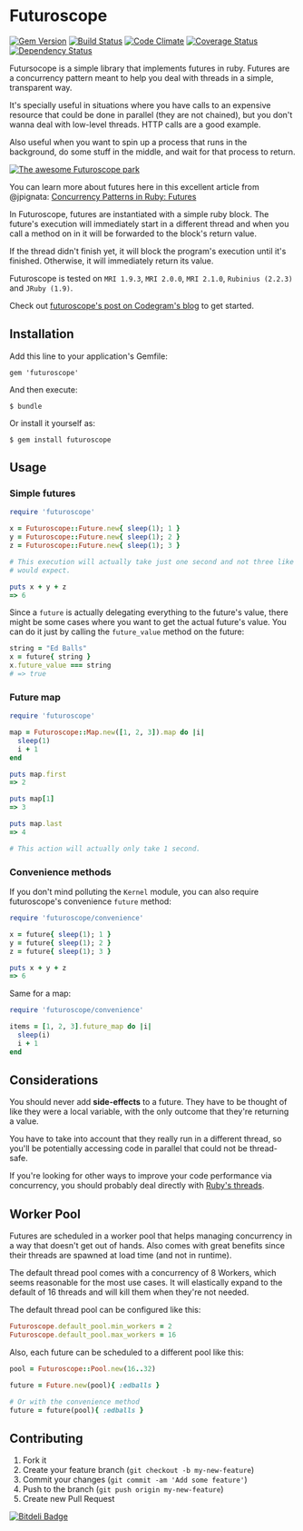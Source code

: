 # Futuroscope
[![Gem Version](https://badge.fury.io/rb/futuroscope.png)](http://badge.fury.io/rb/futuroscope)
[![Build Status](https://travis-ci.org/codegram/futuroscope.png?branch=master)](https://travis-ci.org/codegram/futuroscope)
[![Code Climate](https://codeclimate.com/github/codegram/futuroscope.png)](https://codeclimate.com/github/codegram/futuroscope)
[![Coverage Status](https://coveralls.io/repos/codegram/futuroscope/badge.png?branch=master)](https://coveralls.io/r/codegram/futuroscope)
[![Dependency Status](https://gemnasium.com/codegram/futuroscope.png)](https://gemnasium.com/codegram/futuroscope)

Futursocope is a simple library that implements futures in ruby. Futures are a
concurrency pattern meant to help you deal with threads in a simple, transparent way.

It's specially useful in situations where you have calls to an expensive resource that
could be done in parallel (they are not chained), but you don't wanna deal with low-level
threads. HTTP calls are a good example.

Also useful when you want to spin up a process that runs in the background, do some stuff 
in the middle, and wait for that process to return.

[![The awesome Futuroscope park](http://europe.eurostar.com/wp-content/uploads/2011/06/Futuroscope10-59-of-107.jpg)](http://futuroscope.com)

You can learn more about futures here in this excellent article from @jpignata:
[Concurrency Patterns in Ruby:
Futures](http://tx.pignata.com/2012/11/concurrency-patterns-in-ruby-futures.html)

In Futuroscope, futures are instantiated with a simple ruby block. The future's
execution will immediately start in a different thread and when you call a
method on in it will be forwarded to the block's return value.

If the thread didn't finish yet, it will block the program's execution until
it's finished. Otherwise, it will immediately return its value.

Futuroscope is tested on `MRI 1.9.3`, `MRI 2.0.0`, `MRI 2.1.0`, `Rubinius (2.2.3)` and `JRuby (1.9)`.

Check out [futuroscope's post on Codegram's blog](http://blog.codegram.com/2013/5/new-gem-released-futuroscope) to get started.

## Installation

Add this line to your application's Gemfile:

    gem 'futuroscope'

And then execute:

    $ bundle

Or install it yourself as:

    $ gem install futuroscope

## Usage

### Simple futures
```Ruby
require 'futuroscope'

x = Futuroscope::Future.new{ sleep(1); 1 }
y = Futuroscope::Future.new{ sleep(1); 2 }
z = Futuroscope::Future.new{ sleep(1); 3 }

# This execution will actually take just one second and not three like you
# would expect.

puts x + y + z
=> 6
```

Since a `future` is actually delegating everything to the future's value, there
might be some cases where you want to get the actual future's value. You can do
it just by calling the `future_value` method on the future:

```Ruby
string = "Ed Balls"
x = future{ string }
x.future_value === string
# => true
```

### Future map
```Ruby
require 'futuroscope'

map = Futuroscope::Map.new([1, 2, 3]).map do |i|
  sleep(1)
  i + 1
end

puts map.first
=> 2

puts map[1]
=> 3

puts map.last
=> 4

# This action will actually only take 1 second.
```

### Convenience methods

If you don't mind polluting the `Kernel` module, you can also require
futuroscope's convenience `future` method:

```Ruby
require 'futuroscope/convenience'

x = future{ sleep(1); 1 }
y = future{ sleep(1); 2 }
z = future{ sleep(1); 3 }

puts x + y + z
=> 6
```

Same for a map:

```Ruby
require 'futuroscope/convenience'

items = [1, 2, 3].future_map do |i|
  sleep(i)
  i + 1
end
```

## Considerations

You should never add **side-effects** to a future. They have to be thought of
like they were a local variable, with the only outcome that they're returning a
value.

You have to take into account that they really run in a different thread, so
you'll be potentially accessing code in parallel that could not be thread-safe.

If you're looking for other ways to improve your code performance via
concurrency, you should probably deal directly with [Ruby's
threads](http://ruby-doc.org/core-2.0/Thread.html).

## Worker Pool

Futures are scheduled in a worker pool that helps managing concurrency in a way
that doesn't get out of hands. Also comes with great benefits since their
threads are spawned at load time (and not in runtime).

The default thread pool comes with a concurrency of 8 Workers, which seems
reasonable for the most use cases. It will elastically expand to the default of
16 threads and will kill them when they're not needed.

The default thread pool can be configured like this:

```Ruby
Futuroscope.default_pool.min_workers = 2
Futuroscope.default_pool.max_workers = 16
```

Also, each future can be scheduled to a different pool like this:

```Ruby
pool = Futuroscope::Pool.new(16..32)

future = Future.new(pool){ :edballs }

# Or with the convenience method
future = future(pool){ :edballs }
```

## Contributing

1. Fork it
2. Create your feature branch (`git checkout -b my-new-feature`)
3. Commit your changes (`git commit -am 'Add some feature'`)
4. Push to the branch (`git push origin my-new-feature`)
5. Create new Pull Request


[![Bitdeli Badge](https://d2weczhvl823v0.cloudfront.net/codegram/futuroscope/trend.png)](https://bitdeli.com/free "Bitdeli Badge")

